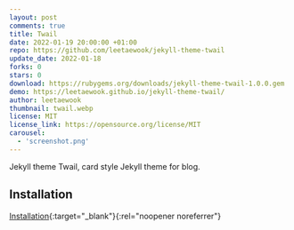 ```yaml
---
layout: post
comments: true
title: Twail
date: 2022-01-19 20:00:00 +01:00
repo: https://github.com/leetaewook/jekyll-theme-twail
update_date: 2022-01-18
forks: 0
stars: 0
download: https://rubygems.org/downloads/jekyll-theme-twail-1.0.0.gem
demo: https://leetaewook.github.io/jekyll-theme-twail/
author: leetaewook
thumbnail: twail.webp
license: MIT
license_link: https://opensource.org/license/MIT
carousel:
  - 'screenshot.png'
---
```


Jekyll theme Twail, card style Jekyll theme for blog.

## Installation

[Installation](https://leetaewook.github.io/jekyll-theme-twail/installation){:target="_blank"}{:rel="noopener noreferrer"}
